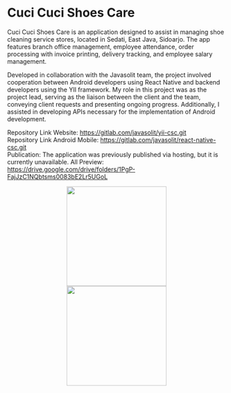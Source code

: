 # Cuci Cuci Shoes Care
Cuci Cuci Shoes Care is an application designed to assist in managing shoe cleaning service stores, located in Sedati, East Java, Sidoarjo. The app features branch office management, employee attendance, order processing with invoice printing, delivery tracking, and employee salary management.

Developed in collaboration with the Javasolit team, the project involved cooperation between Android developers using React Native and backend developers using the YII framework. My role in this project was as the project lead, serving as the liaison between the client and the team, conveying client requests and presenting ongoing progress. Additionally, I assisted in developing APIs necessary for the implementation of Android development.

Repository Link Website: https://gitlab.com/javasolit/yii-csc.git <br>
Repository Link Android Mobile: https://gitlab.com/javasolit/react-native-csc.git <br>
Publication: The application was previously published via hosting, but it is currently unavailable.
All Preview: https://drive.google.com/drive/folders/1PgP-FajJzC1NQbtsms0083bE2Lr5UGoL
<p align="center">
<img src="https://drive.google.com/uc?export=view&id=1nLtt30bEQaVDLEHiD12P-1UTCaoqsbOU" width="230"> <br>
<img src="https://drive.google.com/uc?export=view&id=1PAWbXpZQc20K4G64Y8N5ZtZmhsm3FxHA" width="230"> <br>
</p>
